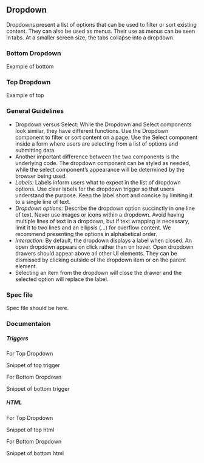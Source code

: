 
## Dropdown

Dropdowns present a list of options that can be used to filter or sort existing content.
They can also be used as menus. Their use as menus can be seen in tabs. At a smaller screen size, the tabs collapse into a dropdown.

### Bottom Dropdown

Example of bottom

### Top Dropdown

Example of top



### General Guidelines

- Dropdown versus Select: While the Dropdown and Select components look similar, they have different functions. Use the Dropdown component to filter or sort content on a page. Use the Select component inside a form where users are selecting from a list of options and submitting data.
- Another important difference between the two components is the underlying code. The dropdown component can be styled as needed, while the select component’s appearance will be determined by the browser being used.
- _Labels:_ Labels inform users what to expect in the list of dropdown options. Use clear labels for the dropdown trigger so that users understand the purpose. Keep the label short and concise by limiting it to a single line of text.
- _Dropdown options:_ Describe the dropdown option succinctly in one line of text. Never use images or icons within a dropdown. Avoid having multiple lines of text in a dropdown, but if text wrapping is necessary, limit it to two lines and an ellipsis (…) for overflow content. We recommend presenting the options in alphabetical order.
- _Interaction:_ By default, the dropdown displays a label when closed. An open dropdown appears on click rather than on hover. Open dropdown drawers should appear above all other UI elements. They can be dismissed by clicking outside of the dropdown item or on the parent element.
- Selecting an item from the dropdown will close the drawer and the selected option will replace the label.




### Spec file

Spec file should be here.



### Documentaion

##### Triggers

For Top Dropdown

Snippet of top trigger

For Bottom Dropdown

Snippet of bottom trigger

##### HTML

For Top Dropdown

Snippet of top html

For Bottom Dropdown

Snippet of bottom html
